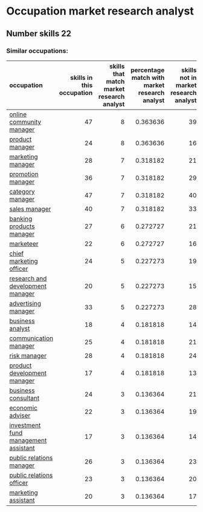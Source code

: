# Occupation market research analyst
## Number skills 22
### Similar occupations:
| occupation                                                                      |   skills in this occupation |   skills that match market research analyst |   percentage match with market research analyst |   skills not in market research analyst |
|:--------------------------------------------------------------------------------|----------------------------:|--------------------------------------------:|------------------------------------------------:|----------------------------------------:|
| [online community manager](online_community_manager.md)                         |                          47 |                                           8 |                                        0.363636 |                                      39 |
| [product manager](product_manager.md)                                           |                          24 |                                           8 |                                        0.363636 |                                      16 |
| [marketing manager](marketing_manager.md)                                       |                          28 |                                           7 |                                        0.318182 |                                      21 |
| [promotion manager](promotion_manager.md)                                       |                          36 |                                           7 |                                        0.318182 |                                      29 |
| [category manager](category_manager.md)                                         |                          47 |                                           7 |                                        0.318182 |                                      40 |
| [sales manager](sales_manager.md)                                               |                          40 |                                           7 |                                        0.318182 |                                      33 |
| [banking products manager](banking_products_manager.md)                         |                          27 |                                           6 |                                        0.272727 |                                      21 |
| [marketeer](marketeer.md)                                                       |                          22 |                                           6 |                                        0.272727 |                                      16 |
| [chief marketing officer](chief_marketing_officer.md)                           |                          24 |                                           5 |                                        0.227273 |                                      19 |
| [research and development manager](research_and_development_manager.md)         |                          20 |                                           5 |                                        0.227273 |                                      15 |
| [advertising manager](advertising_manager.md)                                   |                          33 |                                           5 |                                        0.227273 |                                      28 |
| [business analyst](business_analyst.md)                                         |                          18 |                                           4 |                                        0.181818 |                                      14 |
| [communication manager](communication_manager.md)                               |                          25 |                                           4 |                                        0.181818 |                                      21 |
| [risk manager](risk_manager.md)                                                 |                          28 |                                           4 |                                        0.181818 |                                      24 |
| [product development manager](product_development_manager.md)                   |                          17 |                                           4 |                                        0.181818 |                                      13 |
| [business consultant](business_consultant.md)                                   |                          24 |                                           3 |                                        0.136364 |                                      21 |
| [economic adviser](economic_adviser.md)                                         |                          22 |                                           3 |                                        0.136364 |                                      19 |
| [investment fund management assistant](investment_fund_management_assistant.md) |                          17 |                                           3 |                                        0.136364 |                                      14 |
| [public relations manager](public_relations_manager.md)                         |                          26 |                                           3 |                                        0.136364 |                                      23 |
| [public relations officer](public_relations_officer.md)                         |                          23 |                                           3 |                                        0.136364 |                                      20 |
| [marketing assistant](marketing_assistant.md)                                   |                          20 |                                           3 |                                        0.136364 |                                      17 |
